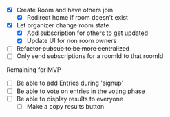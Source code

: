- [x] Create Room and have others join
    - [x] Redirect home if room doesn't exist
- [x] Let organizer change room state
    - [x] Add subscription for others to get updated
    - [x] Update UI for non room owners
- [ ] ~~Refactor pubsub to be more centralized~~ 
- [ ] Only send subscriptions for a roomId to that roomId

Remaining for MVP

- [ ] Be able to add Entries during 'signup'
- [ ] Be able to vote on entries in the voting phase
- [ ] Be able to display results to everyone
    - [ ] Make a copy results button